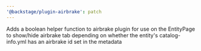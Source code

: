 ```yaml
---
'@backstage/plugin-airbrake': patch
---
```


Adds a boolean helper function to airbrake plugin for use on the EntityPage to show/hide airbrake tab depending on whether the entity's catalog-info.yml has an airbrake id set in the metadata
